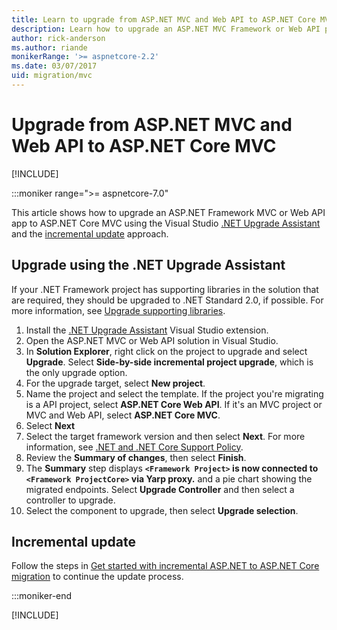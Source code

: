 ```yaml
---
title: Learn to upgrade from ASP.NET MVC and Web API to ASP.NET Core MVC
description: Learn how to upgrade an ASP.NET MVC Framework or Web API project to ASP.NET Core MVC
author: rick-anderson
ms.author: riande
monikerRange: '>= aspnetcore-2.2'
ms.date: 03/07/2017
uid: migration/mvc
---
```

# Upgrade from ASP.NET MVC and Web API to ASP.NET Core MVC

[!INCLUDE[](~/includes/not-latest-version.md)]

 :::moniker range=">= aspnetcore-7.0"

This article shows how to upgrade an ASP.NET Framework MVC or Web API app to ASP.NET Core MVC using the Visual Studio [.NET Upgrade Assistant](https://marketplace.visualstudio.com/items?itemName=ms-dotnettools.upgradeassistant) and the [incremental update](xref:migration/inc/overview) approach.

## Upgrade using  the .NET Upgrade Assistant

If your .NET Framework project has supporting libraries in the solution that are required, they should be upgraded to .NET Standard 2.0, if possible. For more information, see [Upgrade supporting libraries](/aspnet/core/migration/inc/start#upgrade-supporting-libraries).

1. Install the [.NET Upgrade Assistant](https://marketplace.visualstudio.com/items?itemName=ms-dotnettools.upgradeassistant) Visual Studio extension.
1. Open the ASP.NET MVC or Web API solution in Visual Studio.
1. In **Solution Explorer**, right click on the project to upgrade and select **Upgrade**. Select **Side-by-side incremental project upgrade**, which is the only upgrade option.
1. For the upgrade target, select **New project**.
1. Name the project and select the template. If the project you're migrating is a API project, select **ASP.NET Core Web API**. If it's an MVC project or MVC and Web API, select **ASP.NET Core MVC**.
1. Select **Next**
1. Select the target framework version and then select **Next**. For more information, see [.NET and .NET Core Support Policy](https://dotnet.microsoft.com/platform/support/policy/dotnet-core).
1. Review the **Summary of changes**, then select **Finish**.
1. The **Summary** step displays **`<Framework Project>` is now connected to `<Framework ProjectCore>`  via Yarp proxy.** and a pie chart showing the migrated endpoints. Select **Upgrade Controller** and then select a controller to upgrade.
1. Select the component to upgrade, then select **Upgrade selection**.

## Incremental update

Follow the steps in [Get started with incremental ASP.NET to ASP.NET Core migration](/aspnet/core/migration/inc/start) to continue the update process.

:::moniker-end

[!INCLUDE[](~/migration/mvc/includes/mvc6.md)]
